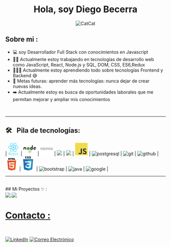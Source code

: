<h1 align="center">Hola, soy Diego Becerra</h1>

<p align="center">
  <img src="https://encrypted-tbn0.gstatic.com/images?q=tbn:ANd9GcS_ALxQlxMZLKtEi9JO3BvXaCoZB2G89MianAG4DwnpbPUPVepU8Cd0KY1FkMrL81jV_g&usqp=CAU" title="CatCat" alt="CatCat">
</p>

## Sobre mi :

- 💻 soy Desarrollador Full Stack con conocimientos en Javascript
- 👨‍💻  Actualmente estoy trabajando en tecnologías de desarrollo web como JavaScript, React, Node.js y SQL, DOM, CSS, ES6,Redux 
- 👨🏻‍🎓  Actualmente estoy aprendiendo todo sobre tecnologías Frontend y Backend 😅
- 💪  Metas futuras: aprender más tecnologías: nunca dejar de crear nuevas ideas.
- ➡️ Actualmente estoy es busca de oportunidades laborales que me permitan mejorar y ampliar mis conocimientos
<br>

<hr>

## 🛠 &nbsp; Pila de tecnologías:


|<img src="https://raw.githubusercontent.com/devicons/devicon/master/icons/react/react-original-wordmark.svg" width=40> | <img src="https://raw.githubusercontent.com/devicons/devicon/master/icons/nodejs/nodejs-original-wordmark.svg" width="40"> | <img src="https://raw.githubusercontent.com/devicons/devicon/master/icons/express/express-original-wordmark.svg" width="40"> | <img src="https://redux.js.org/img/redux.svg" width="40"> | <img src="https://www.vectorlogo.zone/logos/tailwindcss/tailwindcss-icon.svg" width="40"> | <img src="https://raw.githubusercontent.com/devicons/devicon/master/icons/javascript/javascript-original.svg" width="40"> | <img src="https://www.vectorlogo.zone/logos/postgresql/postgresql-icon.svg" alt="postgresql" width="40"> | <img src="https://www.vectorlogo.zone/logos/git-scm/git-scm-icon.svg" alt="git" width="40"> | <img src="https://www.vectorlogo.zone/logos/github/github-icon.svg" alt="github" width="40"> | <img src="https://raw.githubusercontent.com/devicons/devicon/master/icons/html5/html5-original-wordmark.svg" alt="html5" width="40"> |<img src="https://raw.githubusercontent.com/devicons/devicon/master/icons/css3/css3-original-wordmark.svg" alt="css3" width="45" height="45"/> | <img src="https://www.vectorlogo.zone/logos/getbootstrap/getbootstrap-icon.svg" alt="bootstrap" width="40"> | <img src="https://www.vectorlogo.zone/logos/java/java-icon.svg" alt="java" width="40"> | <img src="https://www.vectorlogo.zone/logos/google/google-icon.svg" alt="google" width="40"> |
<hr>

<br>
## Mi Proyectos ✨ :

<br>
<a href="https://github.com/">
  <img align="center" src="https://github-readme-stats.vercel.app/api/pin/?username=SinthiaGonzalez&repo=Serena-Hotel-&theme=tokyonight" />
</a>

<a href="https://github.com/alej098/proyecto-videojuegos">
  <img align="center" src="https://encrypted-tbn0.gstatic.com/images?q=tbn:ANd9GcSqrvi9aTdwGo26mRAoYK8CpmMZqpKWkXYbgw&usqp=CAU" />
<br>
  
# Contacto :

<br>

[![LinkedIn](https://img.icons8.com/fluency/48/000000/linkedin.png)](https://www.linkedin.com/in/d-alejandro-becerra-g-93319025a/) [![Correo Electrónico](https://img.icons8.com/fluency/48/000000/apple-mail.png)](mailto:urzola2003@gmail.com)
